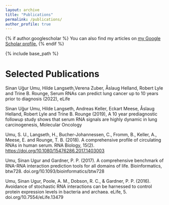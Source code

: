 ```yaml
---
layout: archive
title: "Publications"
permalink: /publications/
author_profile: true
---
```


{% if author.googlescholar %}
  You can also find my articles on <u><a href="{{author.googlescholar}}">my Google Scholar profile</a>.</u>
{% endif %}

{% include base_path %}

Selected Publications
======
Sinan Uğur Umu, Hilde Langseth,Verena Zuber, Åslaug Helland, Robert Lyle and Trine B. Rounge, Serum RNAs can predict lung cancer up to 10 years prior to diagnosis (2022), eLife

Sinan Uğur Umu, Hilde Langseth, Andreas Keller, Eckart Meese, Åslaug Helland, Robert Lyle  and Trine B. Rounge (2019), A 10 year prediagnostic followup study shows that serum RNA signals are highly dynamic in lung carcinogenesis, Molecular Oncology

Umu, S. U., Langseth, H., Bucher-Johannessen, C., Fromm, B., Keller, A., Meese, E. and  Rounge, T. B. (2018). A comprehensive profile of circulating RNAs in human serum. RNA Biology, 15(2). https://doi.org/10.1080/15476286.2017.1403003

Umu, Sinan Ugur and Gardner, P. P. (2017). A comprehensive benchmark of RNA-RNA interaction prediction tools for all domains of life. Bioinformatics, btw728. doi.org/10.1093/bioinformatics/btw728

Umu, Sinan Ugur, Poole, A. M., Dobson, R. C., & Gardner, P. P. (2016). Avoidance of stochastic RNA interactions can be harnessed to control protein expression levels in bacteria and archaea. eLife, 5. doi.org/10.7554/eLife.13479
